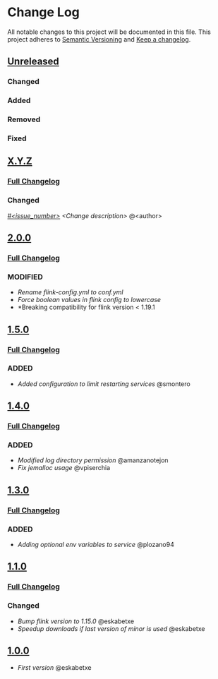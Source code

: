 # Change Log

All notable changes to this project will be documented in this file.
This project adheres to [Semantic Versioning](http://semver.org/) and [Keep a changelog](https://github.com/olivierlacan/keep-a-changelog).

## [Unreleased](https://github.com/idealista/flink_role/tree/develop)
### Changed
### Added
### Removed
### Fixed

## [X.Y.Z](https://github.com/idealista/flink_role/tree/X.Y.Z)
### [Full Changelog](https://github.com/idealista/flink_role/compare/1.1.0...X.Y.Z)
### Changed
*[#<issue_number>](https://github.com/idealista/flink_role/issues/<issue_number>) \<Change description\>* @\<author\>

## [2.0.0](https://github.com/idealista/flink_role/tree/1.6.0)
### [Full Changelog](https://github.com/idealista/flink_role/compare/1.4.0...1.5.0)
### MODIFIED
- *Rename flink-config.yml to conf.yml* 
- *Force boolean values in flink config to lowercase* 
- *Breaking compatibility for flink version < 1.19.1 

## [1.5.0](https://github.com/idealista/flink_role/tree/1.5.0)
### [Full Changelog](https://github.com/idealista/flink_role/compare/1.4.0...1.5.0)
### ADDED
- *Added configuration to limit restarting services* @smontero

## [1.4.0](https://github.com/idealista/flink_role/tree/1.4.0)
### [Full Changelog](https://github.com/idealista/flink_role/compare/1.3.0...1.4.0)
### ADDED
- *Modified log directory permission* @amanzanotejon
- *Fix jemalloc usage* @vpiserchia

## [1.3.0](https://github.com/idealista/flink_role/tree/1.3.0)
### [Full Changelog](https://github.com/idealista/flink_role/compare/1.2.0...1.3.0)
### ADDED
- *Adding optional env variables to service* @plozano94


## [1.1.0](https://github.com/idealista/flink_role/tree/1.1.0)
### [Full Changelog](https://github.com/idealista/flink_role/compare/1.0.0...1.1.0)
### Changed
- *Bump flink version to 1.15.0* @eskabetxe
- *Speedup downloads if last version of minor is used* @eskabetxe

## [1.0.0](https://github.com/idealista/flink_role/tree/1.0.0)
- *First version* @eskabetxe

